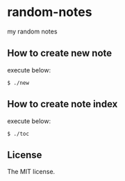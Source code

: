 # random-notes

my random notes

## How to create new note

execute below:

```console
$ ./new
```

## How to create note index

execute below:

```console
$ ./toc
```

## License

The MIT license.

